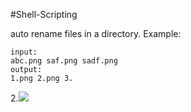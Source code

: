 #Shell-Scripting 

auto rename files in a directory.
Example:
~~~~~~~~
input: 
abc.png saf.png sadf.png
output:
1.png 2.png 3.
~~~~~~~~

2.![](https://i.imgur.com/62CGp96.png)
